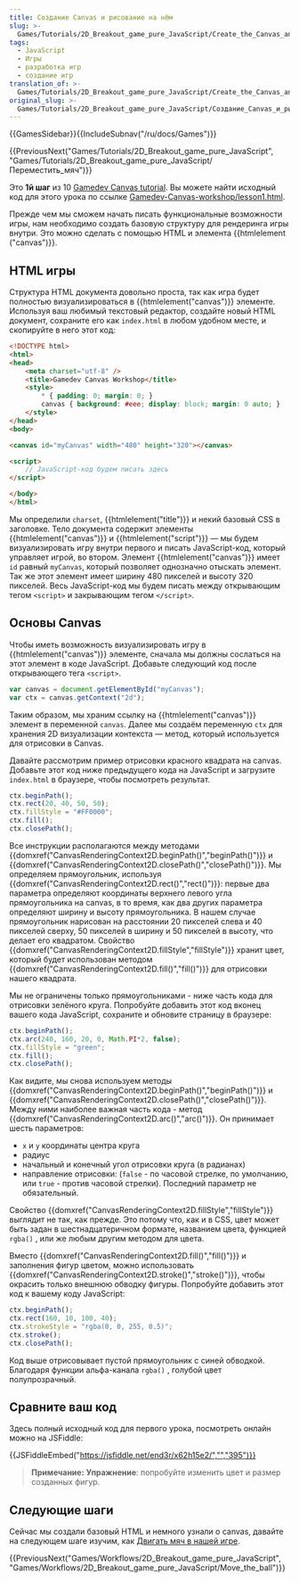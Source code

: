 ```yaml
---
title: Создание Canvas и рисование на нём
slug: >-
  Games/Tutorials/2D_Breakout_game_pure_JavaScript/Create_the_Canvas_and_draw_on_it
tags:
  - JavaScript
  - Игры
  - разработка игр
  - создание игр
translation_of: >-
  Games/Tutorials/2D_Breakout_game_pure_JavaScript/Create_the_Canvas_and_draw_on_it
original_slug: >-
  Games/Tutorials/2D_Breakout_game_pure_JavaScript/Создание_Canvas_и_рисование_на_нём
---
```

{{GamesSidebar}}{{IncludeSubnav("/ru/docs/Games")}}

{{PreviousNext("Games/Tutorials/2D_Breakout_game_pure_JavaScript", "Games/Tutorials/2D_Breakout_game_pure_JavaScript/Переместить_мяч")}}

Это **1й шаг** из 10 [Gamedev Canvas tutorial](/ru/docs/Games/Workflows/Breakout_game_from_scratch). Вы можете найти исходный код для этого урока по ссылке [Gamedev-Canvas-workshop/lesson1.html](https://github.com/end3r/Gamedev-Canvas-workshop/blob/gh-pages/lesson01.html).

Прежде чем мы сможем начать писать функциональные возможности игры, нам необходимо создать базовую структуру для рендеринга игры внутри. Это можно сделать с помощью HTML и элемента {{htmlelement ("canvas")}}.

## HTML игры

Структура HTML документа довольно проста, так как игра будет полностью визуализироваться в {{htmlelement("canvas")}} элементе. Используя ваш любимый текстовый редактор, создайте новый HTML документ, сохраните его как `index.html` в любом удобном месте, и скопируйте в него этот код:

```html
<!DOCTYPE html>
<html>
<head>
    <meta charset="utf-8" />
    <title>Gamedev Canvas Workshop</title>
    <style>
    	* { padding: 0; margin: 0; }
    	canvas { background: #eee; display: block; margin: 0 auto; }
    </style>
</head>
<body>

<canvas id="myCanvas" width="480" height="320"></canvas>

<script>
	// JavaScript-код будем писать здесь
</script>

</body>
</html>
```

Мы определили `charset`, {{htmlelement("title")}} и некий базовый CSS в заголовке. Тело документа содержит элементы {{htmlelement("canvas")}} и {{htmlelement("script")}} — мы будем визуализировать игру внутри первого и писать JavaScript-код, который управляет игрой, во втором. Элемент {{htmlelement("canvas")}} имеет `id` равный `myCanvas`, который позволяет однозначно отыскать элемент. Так же этот элемент имеет ширину 480 пикселей и высоту 320 пикселей. Весь JavaScript-код мы будем писать между открывающим тегом `<script>` и закрывающим тегом `</script>`.

## Основы Canvas

Чтобы иметь возможность визуализировать игру в {{htmlelement("canvas")}} элементе, сначала мы должны сослаться на этот элемент в коде JavaScript. Добавьте следующий код после открывающего тега `<script>`.

```js
var canvas = document.getElementById("myCanvas");
var ctx = canvas.getContext("2d");
```

Таким образом, мы храним ссылку на {{htmlelement("canvas")}} элемент в переменной `canvas`. Далее мы создаём переменную `ctx` для хранения 2D визуализации контекста — метод, который используется для отрисовки в Canvas.

Давайте рассмотрим пример отрисовки красного квадрата на canvas. Добавьте этот код ниже предыдущего кода на JavaScript и загрузите `index.html` в браузере, чтобы посмотреть результат.

```js
ctx.beginPath();
ctx.rect(20, 40, 50, 50);
ctx.fillStyle = "#FF0000";
ctx.fill();
ctx.closePath();
```

Все инструкции располагаются между методами {{domxref("CanvasRenderingContext2D.beginPath()","beginPath()")}} и {{domxref("CanvasRenderingContext2D.closePath()","closePath()")}}. Мы определяем прямоугольник, используя {{domxref("CanvasRenderingContext2D.rect()","rect()")}}: первые два параметра определяют координаты верхнего левого угла прямоугольника на canvas, в то время, как два других параметра определяют ширину и высоту прямоугольника. В нашем случае прямоугольник нарисован на расстоянии 20 пикселей слева и 40 пикселей сверху, 50 пикселей в ширину и 50 пикселей в высоту, что делает его квадратом. Свойство {{domxref("CanvasRenderingContext2D.fillStyle","fillStyle")}} хранит цвет, который будет использован методом {{domxref("CanvasRenderingContext2D.fill()","fill()")}} для отрисовки нашего квадрата.

Мы не ограничены только прямоугольниками - ниже часть кода для отрисовки зелёного круга. Попробуйте добавить этот код вконец вашего кода JavaScript, сохраните и обновите страницу в браузере:

```js
ctx.beginPath();
ctx.arc(240, 160, 20, 0, Math.PI*2, false);
ctx.fillStyle = "green";
ctx.fill();
ctx.closePath();
```

Как видите, мы снова используем методы {{domxref("CanvasRenderingContext2D.beginPath()","beginPath()")}} и {{domxref("CanvasRenderingContext2D.closePath()","closePath()")}}. Между ними наиболее важная часть кода - метод {{domxref("CanvasRenderingContext2D.arc()","arc()")}}. Он принимает шесть параметров:

- `x` и `y` координаты центра круга
- радиус
- начальный и конечный угол отрисовки круга (в радианах)
- направление отрисовки: (`false` - по часовой стрелке, по умолчанию, или `true` - против часовой стрелки). Последний параметр не обязательный.

Свойство {{domxref("CanvasRenderingContext2D.fillStyle","fillStyle")}} выглядит не так, как прежде. Это потому что, как и в CSS, цвет может быть задан в шестнадцатеричном формате, названием цвета, функцией `rgba()` , или же любым другим методом для цвета.

Вместо {{domxref("CanvasRenderingContext2D.fill()","fill()")}} и заполнения фигур цветом, можно использовать {{domxref("CanvasRenderingContext2D.stroke()","stroke()")}}, чтобы окрасить только внешнюю обводку фигуры. Попробуйте добавить этот код к вашему коду JavaScript:

```js
ctx.beginPath();
ctx.rect(160, 10, 100, 40);
ctx.strokeStyle = "rgba(0, 0, 255, 0.5)";
ctx.stroke();
ctx.closePath();
```

Код выше отрисовывает пустой прямоугольник с синей обводкой. Благодаря функции альфа-канала `rgba()` , голубой цвет полупрозрачный.

## Сравните ваш код

Здесь полный исходный код для первого урока, посмотреть онлайн можно на JSFiddle:

{{JSFiddleEmbed("https://jsfiddle.net/end3r/x62h15e2/","","395")}}

> **Примечание:** **Упражнение**: попробуйте изменить цвет и размер созданных фигур.

## Следующие шаги

Сейчас мы создали базовый HTML и немного узнали о canvas, давайте на следующем шаге изучим, как [Двигать мяч в нашей игре](/ru/docs/Games/Workflows/Breakout_game_from_scratch/Move_the_ball).

{{PreviousNext("Games/Workflows/2D_Breakout_game_pure_JavaScript", "Games/Workflows/2D_Breakout_game_pure_JavaScript/Move_the_ball")}}
